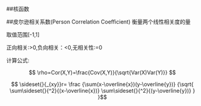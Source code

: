 ##核函数

##皮尔逊相关系数(Person Correlation Coefficient)
衡量两个线性相关度的量

取值范围[-1,1]

正向相关:>0,负向相关：<0,无相关性:=0

计算公式:

$$ \rho=Cor(X,Y)=\frac{Cov(X,Y)}{\sqrt{Var(X)Var(Y)}} $$

$$ \sideset{}{_{xy}}r=
\frac
 {\sum(x-\overline{x})(y-\overline{y})}
 {\sqrt{
   \sum\sideset{}{^2}{(x-\overline{x})} 
   \sum\sideset{}{^2}{(y-\overline{y})}
   }
 }$$


